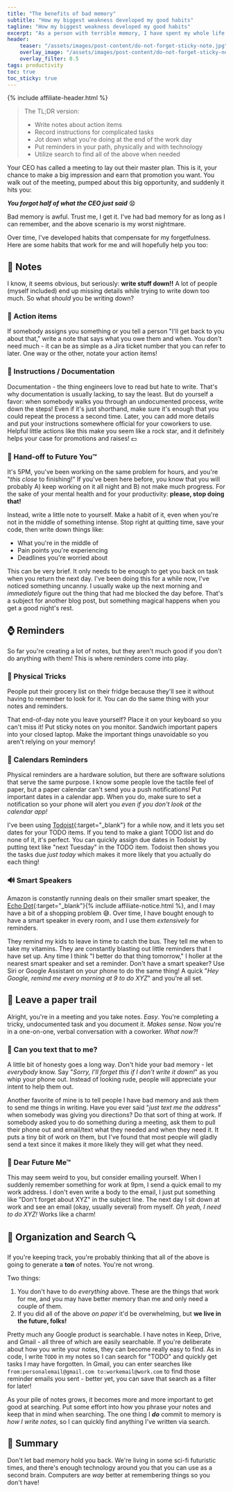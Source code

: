 ```yaml
---
title: "The benefits of bad memory"
subtitle: "How my biggest weakness developed my good habits"
tagline: "How my biggest weakness developed my good habits"
excerpt: "As a person with terrible memory, I have spent my whole life figuring out ways to keep things straight in my head.  Over time, I've developed habits that compensate for my forgetfulness."
header:
    teaser: "/assets/images/post-content/do-not-forget-sticky-note.jpg"
    overlay_image: "/assets/images/post-content/do-not-forget-sticky-note.jpg"
    overlay_filter: 0.5
tags: productivity
toc: true
toc_sticky: true
---
```

{% include affiliate-header.html %}

> The TL;DR version:
> - Write notes about action items
> - Record instructions for complicated tasks
> - Jot down what you're doing at the end of the work day
> - Put reminders in your path, physically and with technology
> - Utilize search to find all of the above when needed

Your CEO has called a meeting to lay out their master plan.  This is it, your chance to make a big impression and earn that promotion you want.  You walk out of the meeting, pumped about this big opportunity, and suddenly it hits you:

***You forgot half of what the CEO just said*** 😧

Bad memory is awful.  Trust me, I get it.  I've had bad memory for as long as I can remember, and the above scenario is my worst nightmare.

Over time, I've developed habits that compensate for my forgetfulness.  Here are some habits that work for me and will hopefully help you too:

## 📝 Notes
I know, it seems obvious, but seriously: **write stuff down!!**  A lot of people (myself included) end up missing details while trying to write down too much.  So what *should* you be writing down?

### 🎯 Action items
If somebody assigns you something or you tell a person "I'll get back to you about that," write a note that says what you owe them and when.  You don't need much - it can be as simple as a Jira ticket number that you can refer to later.  One way or the other, notate your action items!

### 🤔 Instructions / Documentation
Documentation - the thing engineers love to read but hate to write.  That's why documentation is usually lacking, to say the least.  But do yourself a favor: when somebody walks you through an undocumented process, write down the steps!  Even if it's just shorthand, make sure it's enough that you could repeat the process a second time.  Later, you can add more details and put your instructions somewhere official for your coworkers to use.  Helpful little actions like this make you seem like a rock star, and it definitely helps your case for promotions and raises! 💵

### 🤝 Hand-off to Future You™
It's 5PM, you've been working on the same problem for hours, and you're "*this close* to finishing!"  If you've been here before, you know that you will probably A) keep working on it all night and B) not make much progress.  For the sake of your mental health and for your productivity: **please, stop doing that!**

Instead, write a little note to yourself.  Make a habit of it, even when you're not in the middle of something intense.  Stop right at quitting time, save your code, then write down things like:

- What you're in the middle of
- Pain points you're experiencing
- Deadlines you're worried about

This can be very brief.  It only needs to be enough to get you back on task when you return the next day.  I've been doing this for a while now, I've noticed something uncanny.  I usually wake up the next morning and *immediately* figure out the thing that had me blocked the day before.  That's a subject for another blog post, but something magical happens when you get a good night's rest.

## ⌚ Reminders
So far you're creating a lot of notes, but they aren't much good if you don't do anything with them!  This is where reminders come into play.

### 🎀 Physical Tricks
People put their grocery list on their fridge because they'll see it without having to remember to look for it.  You can do the same thing with your notes and reminders.

That end-of-day note you leave yourself?  Place it on your keyboard so you can't miss it!  Put sticky notes on you monitor.  Sandwich important papers into your closed laptop.  Make the important things unavoidable so you aren't relying on your memory!

### 📅 Calendars Reminders
Physical reminders are a hardware solution, but there are software solutions that serve the same purpose.  I know some people love the tactile feel of paper, but a paper calendar can't send you a push notifications!  Put important dates in a calendar app.  When you do, make sure to set a notification so your phone will alert you *even if you don't look at the calendar app!*

I've been using [Todoist](https://todoist.com/){:target="_blank"} for a while now, and it lets you set dates for your TODO items.  If you tend to make a giant TODO list and do none of it, it's perfect.  You can quickly assign due dates in Todoist by putting text like "next Tuesday" in the TODO item.  Todoist then shows you the tasks due *just today* which makes it more likely that you actually do each thing!

### 🔊 Smart Speakers
Amazon is constantly running deals on their smaller smart speaker, the [Echo Dot](https://amzn.to/3vqN9LW){:target="_blank"}{% include affiliate-notice.html %}, and I may have a bit of a shopping problem 😅.  Over time, I have bought enough to have a smart speaker in every room, and I use them *extensively* for reminders.

They remind my kids to leave in time to catch the bus.  They tell me when to take my vitamins.  They are constantly blasting out little reminders that I have set up.  Any time I think "I better do that thing tomorrow," I holler at the nearest smart speaker and set a reminder.  Don't have a smart speaker?  Use Siri or Google Assistant on your phone to do the same thing!  A quick "*Hey Google, remind me every morning at 9 to do XYZ*" and you're all set.

## 📃 Leave a paper trail
Alright, you're in a meeting and you take notes.  *Easy*.  You're completing a tricky, undocumented task and you document it.  *Makes sense*.  Now you're in a one-on-one, verbal conversation with a coworker.  *What now?!*

### 📲 Can you text that to me?
A little bit of honesty goes a long way.  Don't hide your bad memory - let *everybody* know.  Say "*Sorry, I'll forget this if I don't write it down!*" as you whip your phone out.  Instead of looking rude, people will appreciate your intent to help them out.

Another favorite of mine is to tell people I have bad memory and ask them to send me things in writing.  Have you ever said "*just text me the address*" when somebody was giving you directions?  Do that sort of thing at work.  If somebody asked you to do something during a meeting, ask them to pull their phone out and email/text what they needed and when they need it.  It puts a tiny bit of work on them, but I've found that most people will gladly send a text since it makes it more likely they will get what they need.

### 📧 Dear Future Me™
This may seem weird to you, but consider emailing yourself.  When I suddenly remember something for work at 9pm, I send a quick email to my work address.  I don't even write a body to the email, I just put something like "Don't forget about XYZ" in the subject line.  The next day I sit down at work and see an email (okay, usually several) from myself.  *Oh yeah, I need to do XYZ!*  Works like a charm!

## 📂 Organization and Search 🔍
If you're keeping track, you're probably thinking that all of the above is going to generate a **ton** of notes.  You're not wrong.

Two things:
1) You don't have to do *everything* above.  These are the things that work for me, and you may have better memory than me and only need a couple of them.
2) If you did all of the above *on paper* it'd be overwhelming, but **we live in the future, folks!**

Pretty much any Google product is searchable.  I have notes in Keep, Drive, and Gmail - all three of which are easily searchable.  If you're deliberate about how you write your notes, they can become really easy to find.  As in code, I write `TODO` in my notes so I can search for "TODO" and quickly get tasks I may have forgotten.  In Gmail, you can enter searches like `from:personalemail@gmail.com to:workemail@work.com` to find those reminder emails you sent - better yet, you can save that search as a filter for later!

As your pile of notes grows, it becomes more and more important to get good at searching.  Put some effort into how you phrase your notes and keep that in mind when searching.  The one thing I ***do*** commit to memory is *how I write notes*, so I can quickly find anything I've written via search.

## 🏁 Summary
Don't let bad memory hold you back.  We're living in some sci-fi futuristic times, and there's enough technology around you that you can use as a second brain.  Computers are *way* better at remembering things so you don't have!